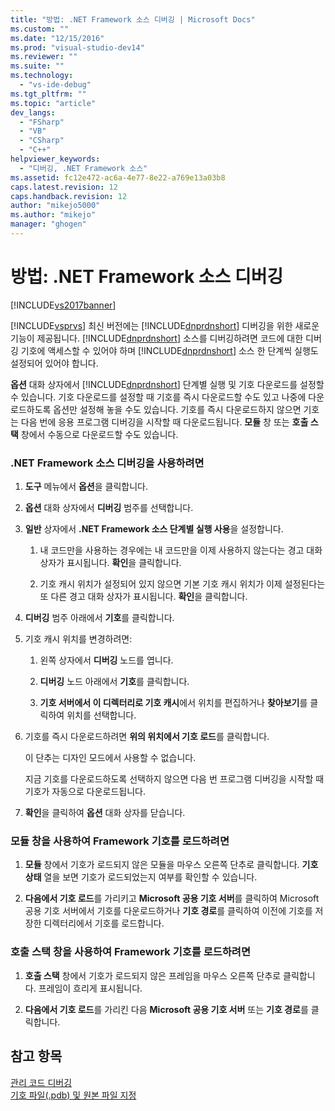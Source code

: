 ```yaml
---
title: "방법: .NET Framework 소스 디버깅 | Microsoft Docs"
ms.custom: ""
ms.date: "12/15/2016"
ms.prod: "visual-studio-dev14"
ms.reviewer: ""
ms.suite: ""
ms.technology: 
  - "vs-ide-debug"
ms.tgt_pltfrm: ""
ms.topic: "article"
dev_langs: 
  - "FSharp"
  - "VB"
  - "CSharp"
  - "C++"
helpviewer_keywords: 
  - "디버깅, .NET Framework 소스"
ms.assetid: fc12e472-ac6a-4e77-8e22-a769e13a03b8
caps.latest.revision: 12
caps.handback.revision: 12
author: "mikejo5000"
ms.author: "mikejo"
manager: "ghogen"
---
```

# 방법: .NET Framework 소스 디버깅
[!INCLUDE[vs2017banner](../code-quality/includes/vs2017banner.md)]

[!INCLUDE[vsprvs](../code-quality/includes/vsprvs_md.md)] 최신 버전에는 [!INCLUDE[dnprdnshort](../code-quality/includes/dnprdnshort_md.md)] 디버깅을 위한 새로운 기능이 제공됩니다.  [!INCLUDE[dnprdnshort](../code-quality/includes/dnprdnshort_md.md)] 소스를 디버깅하려면 코드에 대한 디버깅 기호에 액세스할 수 있어야 하며  [!INCLUDE[dnprdnshort](../code-quality/includes/dnprdnshort_md.md)] 소스 한 단계씩 실행도 설정되어 있어야 합니다.  
  
 **옵션** 대화 상자에서 [!INCLUDE[dnprdnshort](../code-quality/includes/dnprdnshort_md.md)] 단계별 실행 및 기호 다운로드를 설정할 수 있습니다.  기호 다운로드를 설정할 때 기호를 즉시 다운로드할 수도 있고 나중에 다운로드하도록 옵션만 설정해 놓을 수도 있습니다.  기호를 즉시 다운로드하지 않으면 기호는 다음 번에 응용 프로그램 디버깅을 시작할 때 다운로드됩니다.  **모듈** 창 또는 **호출 스택** 창에서 수동으로 다운로드할 수도 있습니다.  
  
### .NET Framework 소스 디버깅을 사용하려면  
  
1.  **도구** 메뉴에서 **옵션**을 클릭합니다.  
  
2.  **옵션** 대화 상자에서 **디버깅** 범주를 선택합니다.  
  
3.  **일반** 상자에서 **.NET Framework 소스 단계별 실행 사용**을 설정합니다.  
  
    1.  내 코드만을 사용하는 경우에는 내 코드만을 이제 사용하지 않는다는 경고 대화 상자가 표시됩니다.  **확인**을 클릭합니다.  
  
    2.  기호 캐시 위치가 설정되어 있지 않으면 기본 기호 캐시 위치가 이제 설정된다는 또 다른 경고 대화 상자가 표시됩니다.  **확인**을 클릭합니다.  
  
4.  **디버깅** 범주 아래에서 **기호**를 클릭합니다.  
  
5.  기호 캐시 위치를 변경하려면:  
  
    1.  왼쪽 상자에서 **디버깅** 노드를 엽니다.  
  
    2.  **디버깅** 노드 아래에서 **기호**를 클릭합니다.  
  
    3.  **기호 서버에서 이 디렉터리로 기호 캐시**에서 위치를 편집하거나 **찾아보기**를 클릭하여 위치를 선택합니다.  
  
6.  기호를 즉시 다운로드하려면 **위의 위치에서 기호 로드**를 클릭합니다.  
  
     이 단추는 디자인 모드에서 사용할 수 없습니다.  
  
     지금 기호를 다운로드하도록 선택하지 않으면 다음 번 프로그램 디버깅을 시작할 때 기호가 자동으로 다운로드됩니다.  
  
7.  **확인**을 클릭하여 **옵션** 대화 상자를 닫습니다.  
  
### 모듈 창을 사용하여 Framework 기호를 로드하려면  
  
1.  **모듈** 창에서 기호가 로드되지 않은 모듈을 마우스 오른쪽 단추로 클릭합니다.  **기호 상태** 열을 보면 기호가 로드되었는지 여부를 확인할 수 있습니다.  
  
2.  **다음에서 기호 로드**를 가리키고 **Microsoft 공용 기호 서버**를 클릭하여 Microsoft 공용 기호 서버에서 기호를 다운로드하거나 **기호 경로**를 클릭하여 이전에 기호를 저장한 디렉터리에서 기호를 로드합니다.  
  
### 호출 스택 창을 사용하여 Framework 기호를 로드하려면  
  
1.  **호출 스택** 창에서 기호가 로드되지 않은 프레임을 마우스 오른쪽 단추로 클릭합니다.  프레임이 흐리게 표시됩니다.  
  
2.  **다음에서 기호 로드**를 가리킨 다음 **Microsoft 공용 기호 서버** 또는 **기호 경로**를 클릭합니다.  
  
## 참고 항목  
 [관리 코드 디버깅](../debugger/debugging-managed-code.md)   
 [기호 파일\(.pdb\) 및 원본 파일 지정](../debugger/specify-symbol-dot-pdb-and-source-files-in-the-visual-studio-debugger.md)